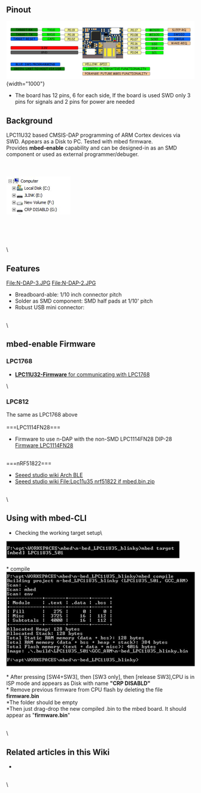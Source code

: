 Pinout
------

![](N-DAP-6.JPG "N-DAP-6.JPG"){width="1000"}

-   The board has 12 pins, 6 for each side, If the board is used SWD
    only 3 pins for signals and 2 pins for power are needed

Background
----------

LPC11U32 based CMSIS-DAP programming of ARM Cortex devices via SWD.
Appears as a Disk to PC. Tested with mbed firmware.\
Provides **mbed-enable** capability and can be designed-in as an SMD
component or used as external programmer/debuger.\
\
\
\
![](N-DAP-4.JPG "fig:N-DAP-4.JPG")

\
\
\
\
\

Features
--------

<File:N-DAP-3.JPG> <File:N-DAP-2.JPG>

-   Breadboard-able: 1/10 inch connector pitch
-   Solder as SMD component: SMD half pads at 1/10' pitch
-   Robust USB mini connector:

\
\

mbed-enable Firmware
--------------------

### LPC1768

-   [**LPC11U32-Firmware** for communicating with
    LPC1768](https://developer.mbed.org/users/chalikias/code/mbed-HDK/)

\

### LPC812

The same as LPC1768 above\
\
===LPC1114FN28===

-   Firmware to use n-DAP with the non-SMD LPC1114FN28 DIP-28 [Firmware
    LPC1114FN28](https://developer.mbed.org/teams/Switch-Science/wiki/Firmware-LPC1114FN28)

\
===nRF51822===

-   [Seeed studio wiki Arch
    BLE](http://www.seeedstudio.com/wiki/Arch_BLE)
-   [Seeed studio wiki <File:Lpc11u35> nrf51822 if
    mbed.bin.zip](http://www.seeedstudio.com/wiki/File:Lpc11u35_nrf51822_if_mbed.bin.zip)

\
\

Using with mbed-CLI
-------------------

-   Checking the working target setup\

![](mbed-CLI-1.JPG "fig:mbed-CLI-1.JPG")\
\
\* compile\
![](mbed-CLI-2.JPG "fig:mbed-CLI-2.JPG")\
\
\* After pressing \[SW4+SW3\], then \[SW3 only\], then \[release
SW3\],CPU is in ISP mode and appears as Disk with name **"CRP
DISABLD"**\
\* Remove previous firmware from CPU flash by deleting the file
**firmware.bin**\
\*The folder should be empty\
\*Then just drag-drop the new compiled .bin to the mbed board. It should
appear as "**firmware.bin**"

\
\

Related articles in this Wiki
-----------------------------

-   []( "wikilink")

\
\
